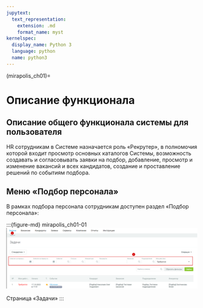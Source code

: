 ```yaml
---
jupytext:
  text_representation:
    extension: .md
    format_name: myst
kernelspec:
  display_name: Python 3
  language: python
  name: python3
---
```


(mirapolis_ch01)=
# Описание функционала

## Описание общего функционала системы для пользователя

HR сотрудникам в Системе назначается роль «Рекрутер», в полномочия которой входит просмотр основных каталогов Системы, возможность создавать и согласовывать заявки на подбор, добавление, просмотр и изменение вакансий и всех кандидатов, создание и проставление решений по событиям подбора.

## Меню «Подбор персонала»
В рамках подбора персонала сотрудникам доступен раздел «Подбор персонала»:


:::{figure-md} mirapolis_ch01-01
<img src="./images/ch01-01.png" alt="«Задачи»">

Страница «Задачи»
:::
